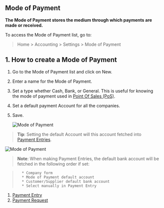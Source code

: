 ## Mode of Payment

**The Mode of Payment stores the medium through which payments are made or received.**

To access the Mode of Payment list, go to:

> Home > Accounting > Settings > Mode of Payment

## 1\. How to create a Mode of Payment

1.  Go to the Mode of Payment list and click on New.
2.  Enter a name for the Mode of Payment.
3.  Set a type whether Cash, Bank, or General. This is useful for knowing the mode of payment used in [Point Of Sales (PoS)](https://docs.erpnext.com/docs/v13/user/manual/en/accounts/point-of-sales).
4.  Set a default payment Account for all the companies.
5.  Save.
    
    ![Mode of Payment](https://docs.erpnext.com/files/mode-of-payment.png)
    

> **Tip**: Setting the default Account will this account fetched into [Payment Entries](https://docs.erpnext.com/docs/v13/user/manual/en/accounts/payment-entry).

![Mode of Payment](https://docs.erpnext.com/files/mode-of-payment-in-payment-entry.gif)

> **Note**: When making Payment Entries, the default bank account will be fetched in the following order if set:

> ```
>   * Company form
>   * Mode of Payment default account
>   * Customer/Supplier default bank account
>   * Select manually in Payment Entry
> ```

1.  [Payment Entry](https://docs.erpnext.com/docs/v13/user/manual/en/accounts/payment-entry)
2.  [Payment Request](https://docs.erpnext.com/docs/v13/user/manual/en/accounts/payment-request)
